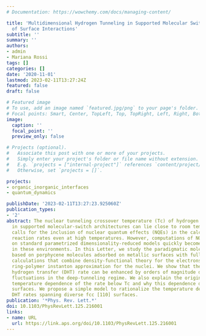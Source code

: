 ```yaml
---
# Documentation: https://wowchemy.com/docs/managing-content/

title: 'Multidimensional Hydrogen Tunneling in Supported Molecular Switches: The Role
  of Surface Interactions'
subtitle: ''
summary: ''
authors:
- admin 
- Mariana Rossi
tags: []
categories: []
date: '2020-11-01'
lastmod: 2023-02-11T13:27:24Z
featured: false
draft: false

# Featured image
# To use, add an image named `featured.jpg/png` to your page's folder.
# Focal points: Smart, Center, TopLeft, Top, TopRight, Left, Right, BottomLeft, Bottom, BottomRight.
image:
  caption: ''
  focal_point: ''
  preview_only: false

# Projects (optional).
#   Associate this post with one or more of your projects.
#   Simply enter your project's folder or file name without extension.
#   E.g. `projects = ["internal-project"]` references `content/project/deep-learning/index.md`.
#   Otherwise, set `projects = []`.

projects: 
- organic_inorganic_interfaces
- quantum_dynamics

publishDate: '2023-02-11T13:27:23.925060Z'
publication_types:
- '2'
abstract: The nuclear tunneling crossover temperature (Tc) of hydrogen transfer reactions
  in supported molecular-switch architectures can lie close to room temperature. This
  calls for the inclusion of nuclear quantum effects (NQEs) in the calculation of
  reaction rates even at high temperatures. However, computations of NQEs relying
  on standard parametrized dimensionality-reduced models quickly become inadequate
  in these environments. In this Letter, we study the paradigmatic molecular switch
  based on porphycene molecules adsorbed on metallic surfaces with full-dimensional
  calculations that combine density-functional theory for the electrons with the semiclassical
  ring-polymer instanton approximation for the nuclei. We show that the double intramolecular
  hydrogen transfer (DHT) rate can be enhanced by orders of magnitude due to surface
  fluctuations in the deep-tunneling regime. We also explain the origin of an Arrhenius
  temperature dependence of the rate below Tc and why this dependence differs at different
  surfaces. We propose a simple model to rationalize the temperature dependence of
  DHT rates spanning diverse fcc [110] surfaces.
publication: '*Phys. Rev. Lett.*'
doi: 10.1103/PhysRevLett.125.216001
links:
- name: URL
  url: https://link.aps.org/doi/10.1103/PhysRevLett.125.216001
---
```

